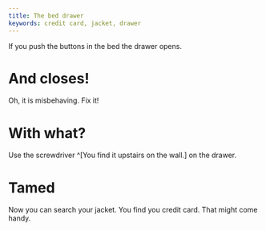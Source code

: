 ```yaml
---
title: The bed drawer
keywords: credit card, jacket, drawer
---
```


If you push the buttons in the bed the drawer opens.

# And closes!
Oh, it is misbehaving. Fix it!

# With what?
Use the screwdriver ^[You find it upstairs on the wall.] on the drawer.

# Tamed
Now you can search your jacket. You find you credit card. That might come handy.
